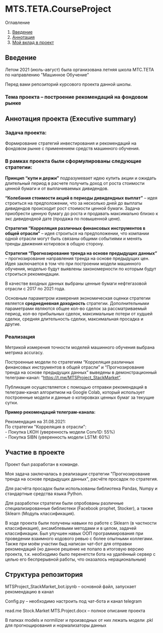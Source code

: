 # MTS.TETA.CourseProject
Оглавление
1. [Введение](https://github.com/pavlik-tikhomirov/MTS.TETA.CourseProject#%D0%B2%D0%B2%D0%B5%D0%B4%D0%B5%D0%BD%D0%B8%D0%B5)
2. [Аннотация](https://github.com/pavlik-tikhomirov/MTS.TETA.CourseProject#%D0%B0%D0%BD%D0%BD%D0%BE%D1%82%D0%B0%D1%86%D0%B8%D1%8F-%D0%BF%D1%80%D0%BE%D0%B5%D0%BA%D1%82%D0%B0-executive-summary)
3. [Мой вклад в проект](https://github.com/pavlik-tikhomirov/MTS.TETA.CourseProject#%D1%83%D1%87%D0%B0%D1%81%D1%82%D0%B8%D0%B5-%D0%B2-%D0%BF%D1%80%D0%BE%D0%B5%D0%BA%D1%82%D0%B5)

## Введение
Летом 2021 (июль-август) была организована летняя школа МТС.ТЕТА по направлению "Машинное Обучение"

Перед вами репозиторий курсового проекта данной школы.

### Тема проекта – **построение рекомендаций на фондовом рынке**

## Аннотация проекта (Executive summary)

### Задача проекта:
Формирование стратегий инвестирования и рекомендаций на фондовом рынке с применением средств машинного обучения.

### В рамках проекта были сформулированы следующие стратегии: 

**Принцип “купи и держи”** подразумевает идею купить акции и ожидать длительный период в расчете получить доход от роста стоимости ценной бумаги и от выплачиваемых дивидендов.

**“Колебания стоимости акций в периоды дивидендных выплат”** – идея строиться на предположении, что за несколько дней до выплаты дивидендов происходит рост стоимости ценной бумаги. Задача приобрести ценную бумагу до роста и продавать максимально близко к экс дивидендной дате (продажа по повышенной цене).

**Стратегия “Корреляция различных финансовых инструментов в общей отрасли”** – идея строиться на предположении, что компании одной отрасли могут быть связаны общими событиями и менять тренды движения котировок в общую сторону. 

**Стратегия “Прогнозирование тренда на основе предыдущих данных”** – прогнозирование направления тренда на основе предыдущих цен. Идея заключается в том что при построении модели машинного обучения, моделью будут выявлены закономерности по которым будут строиться рекомендации.

В качестве входных данных выбраны ценные бумаги нефтегазовой отрасли с 2017 по 2021 года.

Основным параметром измерения экономическая оценки стратегии является **среднедневная доходность** стратегии. Дополнительными параметрами являются общее кол-во сделок за рассматриваемый период, кол-во прибыльных сделок, максимальные потери от худшей сделки, средняя длительность сделки, максимальная просадка и другие.

### Реализация
Метрикой измерения точности моделей машинного обучения выбрана метрика accuracy. 

Построенные модели по стратегиям “Корреляция различных финансовых инструментов в общей отрасли” и “Прогнозирование тренда на основе предыдущих данных” выведены в демонстрационный телеграм-канал: “https://t.me/MTSProject_StackMarket”.

Публикация осуществляется с помощью отправки рекомендаций в телеграм-канал алгоритмом на Google Colab, который использует построенные модели и данные о котировках ценных бумаг за текущие сутки.
	
  **Пример рекомендаций телеграм-канала:**

Рекомендация на 31.08.2021:  
  По стратегии "Корреляция в отрасли":      
     - Покупка LKOH (уверенность модели Conv1D: 55%)    
     - Покупка SIBN (уверенность модели LSTM: 60%)

## Участие в проекте

Проект был разработан в команде.

Моя задача заключалась в  реализации стратегии "Прогнозирование тренда на основе предыдущих данных", расчёте просадок по стратегия.

Для расчёта просадок были использованы библиотека Pandas, Numpy и стандартные средства языка Python.

Для разработки стратегии были опробованы различные специализированные библиотеки (Facebook prophet, Stocker), а также Sklearn (Модуль классификация).

В ходе проекта были получены навыки по работе с Sklearn (в частности классификация), ансамблевыми методами и в целом, задачей классификации.
Был улучшен навык ООП программирования при проведении взаимного кодового ревью с более опытными коллегами.
Также при моём участии быд написан чат-бот для отправки рекомендаций (но данное решение не попало в итоговую версию проекта, т.к. необходимо было перенетсти бота на удалённый сервер с целью его беспрерывной работы, что оказалось нерациональным)

## Структура репозитория
MTSProject_StackMarket_bot.ipynb – основной файл, запускает рекомендацию в канал

Config.py – необходимо настроить под чат-бота и канал telegram

read.me Stock.Market MTS.Project.docx – полное описание проекта

В папках models и normilizer и производных от них лежать модели .pkl для прогнощирования и нормализаторы данных

